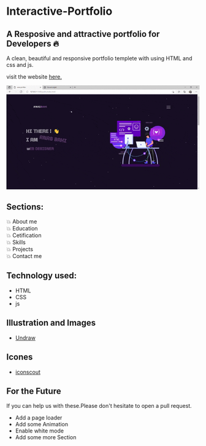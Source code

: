 # Interactive-Portfolio 

## A Resposive and attractive portfolio for Developers 🔥
A clean, beautiful and responsive portfolio templete with using  HTML and css and js.

visit the website [here.](https://anassfresco.github.io/portfilio/)


![ezgif com-optimize](https://github.com/anassfresco/portfilio/blob/main/Image/anas%20portfilio%20et%201%20page%20suppl%C3%A9mentaire%20-%20Travail%20%E2%80%93%20Microsoft_%20Edge%202021-07-13%2020-48-57.gif)

## Sections:
💥 About me\
💥 Education\
💥 Cetification\
💥 Skills\
💥 Projects\
💥 Contact me

## Technology used:
- HTML
- CSS
- js

## Illustration and Images
- [Undraw](https://undraw.co/)

## Icones
- [iconscout](https://iconscout.com/unicons)

## For the Future

If you can help us with these.Please don't hesitate to open a pull request.
- Add a page loader
- Add some Animation
- Enable white mode
- Add some more Section


